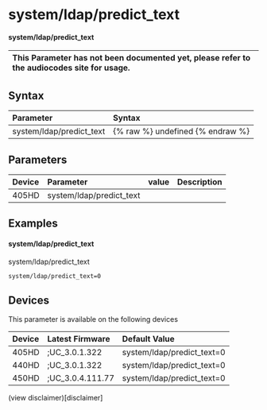 ﻿---
description: system/ldap/predict_text
search:
    keywords: ['system','ldap','predict_text']
---

# system/ldap/predict_text

#### system/ldap/predict_text


| This Parameter has not been documented yet, please refer to the audiocodes site for usage.  |
| :--- |

## Syntax
| Parameter | Syntax |
| :--- | :--- |
|system/ldap/predict_text | {% raw %} undefined {% endraw %} |

## Parameters
|Device|Parameter|value|Description|
|:---|:---|:---|:---|
| 405HD | system/ldap/predict_text |  |  |

## Examples
#### system/ldap/predict_text

system/ldap/predict_text

```
system/ldap/predict_text=0
```

## Devices
This parameter is available on the following devices

| Device | Latest Firmware | Default Value |
|:---|:---|:---|
| 405HD | ;UC_3.0.1.322 | system/ldap/predict_text=0 
| 440HD | ;UC_3.0.1.322 | system/ldap/predict_text=0 
| 450HD | ;UC_3.0.4.111.77 | system/ldap/predict_text=0 

(view disclaimer)[disclaimer]
